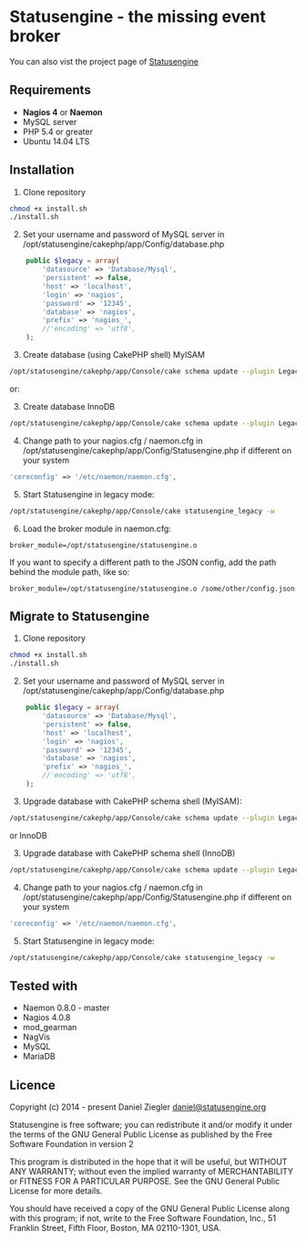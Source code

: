 Statusengine  - the missing event broker
============

You can also vist the project page of [Statusengine](http://www.statusengine.org)

Requirements
--------------
- **Nagios 4** or **Naemon**
- MySQL server
- PHP 5.4 or greater
- Ubuntu 14.04 LTS

Installation
--------------

1. Clone repository
```bash
chmod +x install.sh
./install.sh
```

2. Set your username and password of MySQL server in /opt/statusengine/cakephp/app/Config/database.php
```php
	public $legacy = array(
		'datasource' => 'Database/Mysql',
		'persistent' => false,
		'host' => 'localhost',
		'login' => 'nagios',
		'password' => '12345',
		'database' => 'nagios',
		'prefix' => 'nagios_',
		//'encoding' => 'utf8',
	);
```

3. Create database (using CakePHP shell) MyISAM
```bash
/opt/statusengine/cakephp/app/Console/cake schema update --plugin Legacy --file legacy_schema.php --connection legacy
```
or:

3. Create database InnoDB
```bash
/opt/statusengine/cakephp/app/Console/cake schema update --plugin Legacy --file legacy_schema_innodb.php --connection legacy
```

4. Change path to your nagios.cfg / naemon.cfg in /opt/statusengine/cakephp/app/Config/Statusengine.php if different on your system
```php
'coreconfig' => '/etc/naemon/naemon.cfg',
```

5. Start Statusengine in legacy mode:
```bash
/opt/statusengine/cakephp/app/Console/cake statusengine_legacy -w
```

6. Load the broker module in naemon.cfg:
```
broker_module=/opt/statusengine/statusengine.o
```

If you want to specify a different path to the JSON config, add the path behind the module path, like so:
```
broker_module=/opt/statusengine/statusengine.o /some/other/config.json
```


Migrate to Statusengine
--------------

1. Clone repository
```bash
chmod +x install.sh
./install.sh
```

2. Set your username and password of MySQL server in /opt/statusengine/cakephp/app/Config/database.php
```php
	public $legacy = array(
		'datasource' => 'Database/Mysql',
		'persistent' => false,
		'host' => 'localhost',
		'login' => 'nagios',
		'password' => '12345',
		'database' => 'nagios',
		'prefix' => 'nagios_',
		//'encoding' => 'utf8',
	);
```

3. Upgrade database with CakePHP schema shell (MyISAM):
```bash
/opt/statusengine/cakephp/app/Console/cake schema update --plugin Legacy --file legacy_schema.php --connection legacy
```
or InnoDB

3. Upgrade database with CakePHP schema shell (InnoDB)
```bash
/opt/statusengine/cakephp/app/Console/cake schema update --plugin Legacy --file legacy_schema_innodb.php --connection legacy
```

4. Change path to your nagios.cfg / naemon.cfg in /opt/statusengine/cakephp/app/Config/Statusengine.php if different on your system
```php
'coreconfig' => '/etc/naemon/naemon.cfg',
```

5. Start Statusengine in legacy mode:
```bash
/opt/statusengine/cakephp/app/Console/cake statusengine_legacy -w
```

Tested with
--------------
* Naemon 0.8.0 - master
* Nagios 4.0.8
* mod_gearman
* NagVis
* MySQL
* MariaDB

Licence
--------------
Copyright (c) 2014 - present Daniel Ziegler <daniel@statusengine.org>

Statusengine is free software; you can redistribute it and/or
modify it under the terms of the GNU General Public License
as published by the Free Software Foundation in version 2

This program is distributed in the hope that it will be useful,
but WITHOUT ANY WARRANTY; without even the implied warranty of
MERCHANTABILITY or FITNESS FOR A PARTICULAR PURPOSE.  See the
GNU General Public License for more details.

You should have received a copy of the GNU General Public License
along with this program; if not, write to the Free Software
Foundation, Inc., 51 Franklin Street, Fifth Floor, Boston, MA  02110-1301, USA.
